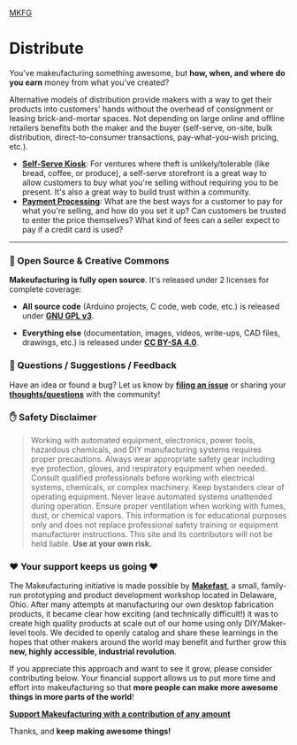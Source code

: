 [MKFG](../)

# Distribute

You've makeufacturing something awesome, but **how, when, and where do you earn** money from what you've created?

Alternative models of distribution provide makers with a way to get their products into customers' hands without the overhead of consignment or leasing brick-and-mortar spaces. Not depending on large online and offline retailers benefits both the maker and the buyer (self-serve, on-site, bulk distribution, direct-to-consumer transactions, pay-what-you-wish pricing, etc.).

* **[Self-Serve Kiosk](./SelfServeKiosk/)**: For ventures where theft is unlikely/tolerable (like bread, coffee, or produce), a self-serve storefront is a great way to allow customers to buy what you're selling without requiring you to be present. It's also a great way to build trust within a community.
* **[Payment Processing](./PaymentProcessing)**: What are the best ways for a customer to pay for what you're selling, and how do you set it up? Can customers be trusted to enter the price themselves? What kind of fees can a seller expect to pay if a credit card is used?





---



### :open_book: Open Source & Creative Commons

**Makeufacturing is fully open source**. It's released under 2 licenses for complete coverage:

* **All source code** (Arduino projects, C code, web code, etc.) is released under **[GNU GPL v3](https://www.gnu.org/licenses/gpl-3.0.en.html)**.

* **Everything else** (documentation, images, videos, write-ups, CAD files, drawings, etc.) is released under **[CC BY-SA 4.0](https://creativecommons.org/licenses/by-sa/4.0/)**.



### :speech_balloon: Questions / Suggestions / Feedback

Have an idea or found a bug? Let us know by **[filing an issue](https://github.com/Makeufacturing/MKFG/issues)** or sharing your **[thoughts/questions](https://github.com/Makeufacturing/MKFG/discussions)** with the community!



### :hand: Safety Disclaimer

> Working with automated equipment, electronics, power tools, hazardous chemicals, and DIY manufacturing systems requires proper precautions. Always wear appropriate safety gear including eye protection, gloves, and respiratory equipment when needed. Consult qualified professionals before working with electrical systems, chemicals, or complex machinery. Keep bystanders clear of operating equipment. Never leave automated systems unattended during operation. Ensure proper ventilation when working with fumes, dust, or chemical vapors. This information is for educational purposes only and does not replace professional safety training or equipment manufacturer instructions. This site and its contributors will not be held liable. **Use at your own risk.**



### :heart: Your support keeps us going :heart:

The Makeufacturing initiative is made possible by **[Makefast](https://makefastworkshop.com)**, a small, family-run prototyping and product development workshop located in Delaware, Ohio. After many attempts at manufacturing our own desktop fabrication products, it became clear how exciting (and technically difficult!) it was to create high quality products at scale out of our home using only DIY/Maker-level tools. We decided to openly catalog and share these learnings in the hopes that other makers around the world may benefit and further grow this **new, highly accessible, industrial revolution**.

If you appreciate this approach and want to see it grow, please consider contributing below. Your financial support allows us to put more time and effort into makeufacturing so that **more people can make more awesome things in more parts of the world**!

**[Support Makeufacturing with a contribution of any amount](https://buy.stripe.com/5kQfZi9WNeac3ba6trcQU02)**

Thanks, and **keep making awesome things!**